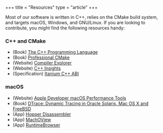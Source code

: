 +++
title = "Resources"
type = "article"
+++

Most of our software is written in C++, relies on the CMake build system, and
targets macOS, Windows, and GNU/Linux. If you are looking to contribute, you
might find the following resources handy:

### C++ and CMake

- (Book) [The C++ Programming Language](https://stroustrup.com/4th.html)
- (Book) [Professional CMake](https://crascit.com/professional-cmake/)
- (Website) [Compiler Explorer](https://godbolt.org)
- (Website) [C++ Insights](https://cppinsights.io)
- (Specification) [Itanium C++ ABI](https://itanium-cxx-abi.github.io/cxx-abi/abi.html)

### macOS

- (Website) [Apple Developer macOS Performance Tools](https://developer.apple.com/library/archive/documentation/Performance/Conceptual/PerformanceOverview/PerformanceTools/PerformanceTools.html)
- (Book) [DTrace: Dynamic Tracing in Oracle Solaris, Mac OS X and FreeBSD](https://www.amazon.com/gp/product/0132091518)
- (App) [Hopper Disassembler](https://www.hopperapp.com)
- (App) [MachOView](https://sourceforge.net/projects/machoview/)
- (App) [RuntimeBrowser](https://github.com/nst/RuntimeBrowser)
